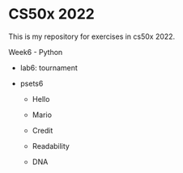 # CS50x 2022

This is my  repository for exercises in cs50x 2022.

Week6 - Python

- lab6: tournament

- psets6

  - Hello

  - Mario

  - Credit

  - Readability
  
  - DNA
  
    